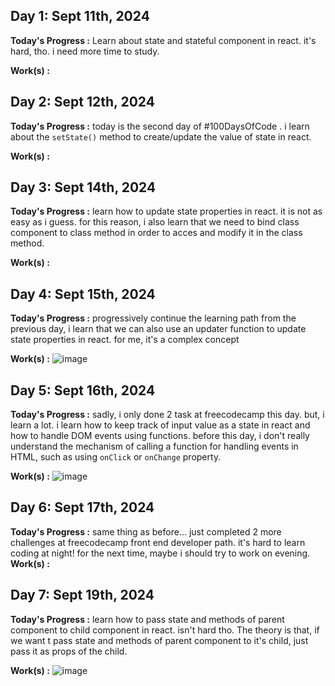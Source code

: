 ## Day 1: Sept 11th, 2024

**Today's Progress :**  Learn about state and stateful component in react. it's hard, tho. i need more time to study.

**Work(s) :**

## Day 2: Sept 12th, 2024

**Today's Progress :**  today is the second day of #100DaysOfCode . i learn about the `setState()` method to create/update the value of state in react.

**Work(s) :**

## Day 3: Sept 14th, 2024

**Today's Progress :**  learn how to update state properties in react. it is not as easy as i guess. for this reason, i also learn that we need to bind class component to class method in order to acces and modify it in the class method.

**Work(s) :**

## Day 4: Sept 15th, 2024

**Today's Progress :**  progressively continue the learning path from the previous day, i learn that we can also use an updater function to update state properties in react. for me, it's a complex concept

**Work(s) :**
![image](https://github.com/user-attachments/assets/296cf3ea-e679-4068-a4a4-9f198f0558fb)

## Day 5: Sept 16th, 2024

**Today's Progress :**  sadly, i only done 2 task at freecodecamp this day. but, i learn a lot. i learn how to keep track of input value as a state in react and how to handle DOM events using functions. before this day, i don't really understand the mechanism of calling a function for handling events in HTML, such as using `onClick` or `onChange` property.

**Work(s) :**
![image](https://github.com/user-attachments/assets/867790a9-8355-49dd-8aa9-148f9a28d61e)

## Day 6: Sept 17th, 2024

**Today's Progress :** same thing as before... just completed 2 more challenges at freecodecamp front end developer path. it's hard to learn coding at night! for the next time, maybe i should try to work on evening.
**Work(s) :**

## Day 7: Sept 19th, 2024

**Today's Progress :** learn how to pass state and methods of parent component to child component in react. isn't hard tho. The theory is that, if we want t pass state and methods of parent component to it's child, just pass it as props of the child.

**Work(s) :**
![image](https://github.com/user-attachments/assets/a0040880-8168-4563-8227-69f389a23a24)

